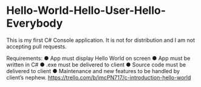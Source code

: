 # Hello-World-Hello-User-Hello-Everybody

This is my first C# Console application. It is not for distribution and I am not accepting pull requests.

Requirements:
● App must display Hello World on screen
● App must be written in C# 
● .exe must be delivered to client 
● Source code must be delivered to client 
● Maintenance and new features to be handled by client’s nephew.
https://trello.com/b/imcPN717/c-introduction-hello-world
